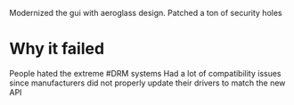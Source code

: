 
Modernized the gui with aeroglass design.
Patched a ton of security holes

# Why it failed
People hated the extreme #DRM systems
Had a lot of compatibility issues since manufacturers did not properly update their drivers to match the new API

